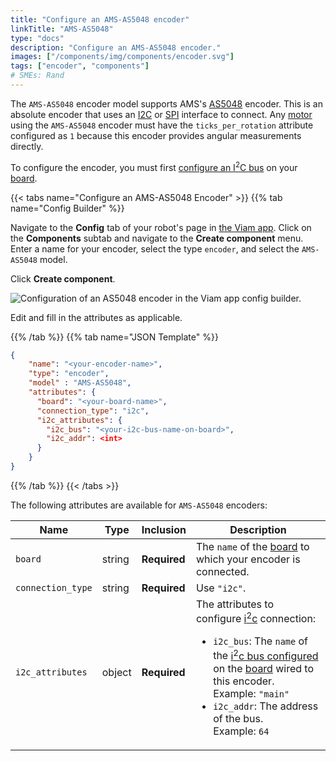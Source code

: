 ```yaml
---
title: "Configure an AMS-AS5048 encoder"
linkTitle: "AMS-AS5048"
type: "docs"
description: "Configure an AMS-AS5048 encoder."
images: ["/components/img/components/encoder.svg"]
tags: ["encoder", "components"]
# SMEs: Rand
---
```


The `AMS-AS5048` encoder model supports AMS's [AS5048](https://ams.com/en/as5048a) encoder.
This is an absolute encoder that uses an [I2C](/components/board/#i2cs) or [SPI](/components/board/#spis) interface to connect.
Any [motor](/components/motor) using the `AMS-AS5048` encoder must have the `ticks_per_rotation` attribute configured as `1` because this encoder provides angular measurements directly.

To configure the encoder, you must first [configure an I<sup>2</sup>C bus](/components/board/#i2cs) on your [board](/components/board).

{{< tabs name="Configure an AMS-AS5048 Encoder" >}}
{{% tab name="Config Builder" %}}

Navigate to the **Config** tab of your robot's page in [the Viam app](https://app.viam.com).
Click on the **Components** subtab and navigate to the **Create component** menu.
Enter a name for your encoder, select the type `encoder`, and select the `AMS-AS5048` model.

Click **Create component**.

![Configuration of an AS5048 encoder in the Viam app config builder.](../img/configure-am5.png)

Edit and fill in the attributes as applicable.

{{% /tab %}}
{{% tab name="JSON Template" %}}

```json {class="line-numbers linkable-line-numbers"}
{
    "name": "<your-encoder-name>",
    "type": "encoder",
    "model" : "AMS-AS5048",
    "attributes": {
      "board": "<your-board-name>",
      "connection_type": "i2c",
      "i2c_attributes": {
        "i2c_bus": "<your-i2c-bus-name-on-board>",
        "i2c_addr": <int>
      }
    }
}
```

{{% /tab %}}
{{< /tabs >}}

The following attributes are available for `AMS-AS5048` encoders:

| Name | Type | Inclusion | Description |
| ---- | ---- | --------- | ----------- |
| `board` | string | **Required** | The `name` of the [board](/components/board) to which your encoder is connected. |
| `connection_type` | string | **Required** | Use `"i2c"`. |
| `i2c_attributes` | object | **Required** | The attributes to configure [i<sup>2</sup>c](/components/board/#i2cs) connection: <ul> <li> <code>i2c_bus</code>: The `name` of the [i<sup>2</sup>c bus configured](/components/board/#i2cs) on the [board](/components/board) wired to this encoder. <br> Example: `"main"` </li> <li> <code>i2c_addr</code>: The address of the bus. <br> Example: `64` </li> </ul> |

